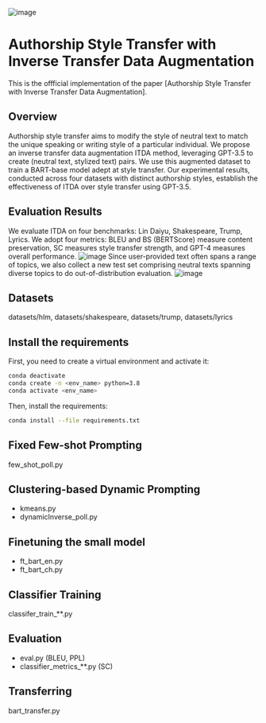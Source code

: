 ![image](https://github.com/AnonymousRole/ITDA/assets/81413010/b0774d9c-296f-4d89-959f-187328b8c8f6)

# Authorship Style Transfer with Inverse Transfer Data Augmentation
This is the offficial implementation of the paper [Authorship Style Transfer with Inverse Transfer Data Augmentation].
## Overview
Authorship style transfer aims to modify the style of neutral text to match the unique speaking or writing style of a particular individual. We propose an inverse transfer data augmentation ITDA method, leveraging GPT-3.5 to create (neutral text, stylized text) pairs. We use this augmented dataset to train a BART-base model adept at style transfer. Our experimental results, conducted across four datasets with distinct authorship styles, establish the effectiveness of ITDA over style transfer using GPT-3.5.
## Evaluation Results
We evaluate ITDA on four benchmarks: Lin Daiyu, Shakespeare, Trump, Lyrics. We adopt four metrics: BLEU and BS (BERTScore) measure content preservation, SC measures style transfer
strength, and GPT-4 measures overall performance. 
![image](https://github.com/AnonymousRole/ITDA/assets/81413010/a7db80b0-9cd9-41b4-b3c4-b55449ea96a5)
Since user-provided text often spans a range of topics, we also collect a new test set comprising neutral texts spanning diverse topics to do out-of-distribution evaluation.
![image](https://github.com/AnonymousRole/ITDA/assets/81413010/830dd489-3a8d-4b34-bd02-6be67f780640)

## Datasets
datasets/hlm, datasets/shakespeare, datasets/trump, datasets/lyrics
## Install the requirements <a name = "install"></a>

First, you need to create a virtual environment and activate it:
```sh
conda deactivate
conda create -n <env_name> python=3.8
conda activate <env_name>
```
Then, install the requirements:
```sh
conda install --file requirements.txt
```
## Fixed Few-shot Prompting
few_shot_poll.py
## Clustering-based Dynamic Prompting
* kmeans.py
* dynamicInverse_poll.py
## Finetuning the small model
* ft_bart_en.py
* ft_bart_ch.py
## Classifier Training
classifer_train_**.py
## Evaluation
* eval.py (BLEU, PPL)
* classifier_metrics_**.py (SC)
## Transferring
bart_transfer.py
